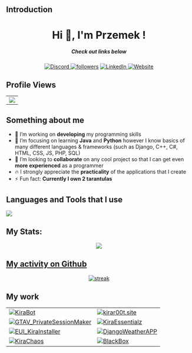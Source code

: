 ## Introduction

<h1 align="center">Hi 👋, I'm Przemek !</h1>
<h5 align="center">Check out links below</h5>

<p align="center">
  <a href="https://discord.com/users/419571860041105410" target="_blank">
  <img alt="Discord" title="Discord" src="https://img.shields.io/badge/-Discord-7289DA?style=for-the-badge&logo=discord&logoColor=white"/>
</a>
  <a href="https://github.com/Kir4R00t"><img alt="followers" title="Follow me on Github" src="https://img.shields.io/github/followers/Kir4R00t?color=236ad3&style=for-the-badge&logo=github&label=Follow"/></a>
  <a href="https://www.linkedin.com/in/przemys%C5%82aw-sadowski-39266b297/"  target="_blank">
  <img alt="LinkedIn" title="LinkedIn" src="https://img.shields.io/badge/-LinkedIn-0077B5?style=for-the-badge&logo=linkedin&logoColor=white"/>
</a>
<a href="https://www.kirar00t.site/">
  <img alt="Website" title=My Website" src="https://img.shields.io/badge/-Website-4CAF50?style=for-the-badge&logo=web&logoColor=white"/>
</a>

 </p>
 
## Profile Views
  <table>
    <tr>
      <td>
         <a href="https://github.com/Kir4R00t"> <img src="https://komarev.com/ghpvc/?username=Kir4R00t&style=for-the-badge&color=brightgreen"> </a>
      </td>
    </tr>
  </table>

## Something about me
- 🔭 I’m working on **developing** my programming skills
- 🌱 I’m focusing on learning **Java** and **Python** however I know basics of many different languages & frameworks (such as Django, C++, C#, HTML, CSS, JS, PHP, SQL) 
- 👯 I’m looking to **collaborate** on any cool project so that I can get even **more experienced** as a programmer
- 🔥 I strongly appreciate the **practicality** of the applications that I create
- ⚡ Fun fact: **Currently I own 2 tarantulas**

## Languages and Tools that I use

<p align="left"> <a href="https://github.com/Kir4R00t"><img src="https://skillicons.dev/icons?i=java,python,django,cpp,cs,git,linux,php,mysql,postgresql,html,css,js,docker"> </a> </p>

## My Stats:
<p align="center">
<a href="https://github.com/anuraghazra/github-readme-stats"><img align="center" src="https://github-readme-stats.vercel.app/api/top-langs/?username=Kir4R00t&layout=donut&&hide=lua&theme=dark"/>

## My activity on Github

<p align="center">
  <a href="https://github.com/Kir4R00t">      
<img title="stats" alt="streak" src="https://github-readme-streak-stats.herokuapp.com/?user=Kir4R00t&theme=dark&hide_border=true&stroke=f53b3b"/>
</a> 
</p>

## My work

<table>
  <tr>
    <td>
      <a href="https://github.com/Kir4R00t/KiraBot">
        <img src="https://github-readme-stats.vercel.app/api/pin/?username=Kir4R00t&repo=KiraBot&theme=dark" alt="KiraBot">
      </a>
    </td>
    <td>
      <a href="https://github.com/Kir4R00t/kirar00t.site">
        <img src="https://github-readme-stats.vercel.app/api/pin/?username=Kir4R00t&repo=kirar00t.site&theme=dark" alt="kirar00t.site">
      </a>
    </td>
  </tr>
  <tr>
    <td>
      <a href="https://github.com/Kir4R00t/GTAV_PrivateSessionMaker">
        <img src="https://github-readme-stats.vercel.app/api/pin/?username=Kir4R00t&repo=GTAV_PrivateSessionMaker&theme=dark" alt="GTAV_PrivateSessionMaker">
      </a>
    </td>
    <td>
      <a href="https://github.com/Kir4R00t/KiraEssentialz">
        <img src="https://github-readme-stats.vercel.app/api/pin/?username=Kir4R00t&repo=KiraEssentialz&theme=dark" alt="KiraEssentialz">
      </a>
    </td>
  </tr>
  <tr>
    <td>
      <a href="https://github.com/Kir4R00t/EUI_KiraInstaller">
        <img src="https://github-readme-stats.vercel.app/api/pin/?username=Kir4R00t&repo=EUI_KiraInstaller&theme=dark" alt="EUI_KiraInstaller">
      </a>
    </td>
    <td>
      <a href="https://github.com/Kir4R00t/DjangoWeatherAPP">
        <img src="https://github-readme-stats.vercel.app/api/pin/?username=Kir4R00t&repo=DjangoWeatherAPP&theme=dark" alt="DjangoWeatherAPP">
      </a>
    </td>
  </tr>
  <tr>
    <td>
      <a href="https://github.com/Kir4R00t/KiraChaos">
        <img src="https://github-readme-stats.vercel.app/api/pin/?username=Kir4R00t&repo=KiraChaos&theme=dark" alt="KiraChaos">
      </a>
    </td>
    <td>
      <a href="https://github.com/Kir4R00t/BlackBox">
        <img src="https://github-readme-stats.vercel.app/api/pin/?username=Kir4R00t&repo=BlackBox&theme=dark" alt="BlackBox">
      </a>
    </td>
  </tr>
</table>

